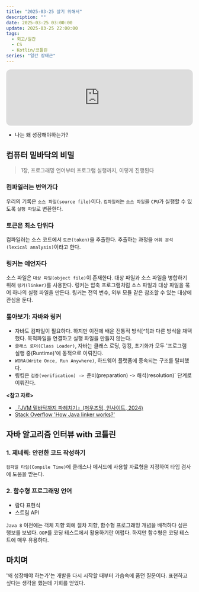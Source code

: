 ```yaml
---
title: "2025-03-25 살기 위해서"
description: ""
date: 2025-03-25 03:00:00
update: 2025-03-25 22:00:00
tags:
  - 회고/일간
  - CS
  - Kotlin/코틀린
series: "일간 장태근" 
---
```


<iframe style="border-radius:12px" src="https://open.spotify.com/embed/track/4UasKCFGJCnCchh3UrpV58?utm_source=generator" width="100%" height="152" frameBorder="0" allowfullscreen="" allow="autoplay; clipboard-write; encrypted-media; fullscreen; picture-in-picture" loading="lazy"></iframe>

- 나는 왜 성장해야하는가?

## 컴퓨터 밑바닥의 비밀

> 1장, 프로그래밍 언어부터 프로그램 실행까지, 이렇게 진행된다

### 컴파일러는 번역가다

우리의 기록은 `소스 파일(source file)`이다. `컴파일러`는 `소스 파일`을 `CPU`가 실행할 수 있도록 `실행 파일`로 변환한다.

### 토큰은 최소 단위다

컴파일러는 소스 코드에서 `토큰(token)`을 추출한다. 추출하는 과정을 `어휘 분석(lexical analysis)`이라고 한다.

### 링커는 예언자다

소스 파일은 `대상 파일(object file)`이 존재한다. 대상 파일과 소스 파일을 병합하기 위해 `링커(linker)`를 사용한다. 링커는 압축 프로그램처럼 소스 파일과 대상 파일을 묶어 하나의 실행 파일을
만든다. 링커는 전역 변수, 외부 모듈 같은 참조할 수 있는 대상에 관심을 둔다.

### 톺아보기: 자바와 링커

- 자바도 컴파일이 필요하다. 하지만 이전에 배운 전통적 방식[^1]과 다른 방식을 채택했다. 목적파일을 연결하고 실행 파일을 만들지 않는다.
- `클래스 로더(Class Loader)`, 자바는 클래스 로딩, 링킹, 초기화가 모두 '프로그램 실행 중(Runtime)'에 동적으로 이뤄진다.
- `WORA(Write Once, Run Anywhere)`, 하드웨어 플랫폼에 종속되는 구조를 탈피했다.
- 링킹은 `검증(verification) -> `준비(preparation) -> 해석(resolution)` 단계로 이뤄진다.

**<참고 자료>**

- [『JVM 밑바닥까지 파헤치기』(저우즈밍, 인사이트, 2024)](https://product.kyobobook.co.kr/detail/S000213057051)
- [Stack Overflow 'How Java linker works?'](https://stackoverflow.com/questions/6440310/how-java-linker-works)

## 자바 알고리즘 인터뷰 with 코틀린

### 1. 제네릭: 안전한 코드 작성하기

`컴파일 타임(Compile Time)`에 클래스나 메서드에 사용할 자료형을 지정하여 타입 검사에 도움을 받는다.

### 2. 함수형 프로그래밍 언어

- 람다 표현식
- 스트림 API

`Java 8` 이전에는 객체 지향 외에 절차 지향, 함수형 프로그래밍 개념을 배척하다 싶은 행보를 보냈다. `OOP`를 코딩 테스트에서 활용하기란 어렵다. 하지만 함수형은 코딩 테스트에 매우 유용하다.

## 마치며

'왜 성장해야 하는가'는 개발을 다시 시작할 때부터 가슴속에 품던 질문이다. 표현하고 싶다는 생각을 했는데 기회를 얻었다.  
